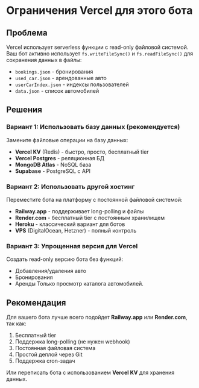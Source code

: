 # Ограничения Vercel для этого бота

## Проблема
Vercel использует serverless функции с read-only файловой системой. Ваш бот активно использует `fs.writeFileSync()` и `fs.readFileSync()` для сохранения данных в файлы:

- `bookings.json` - бронирования
- `used_car.json` - арендованные авто
- `userCarIndex.json` - индексы пользователей
- `data.json` - список автомобилей

## Решения

### Вариант 1: Использовать базу данных (рекомендуется)
Замените файловые операции на базу данных:
- **Vercel KV** (Redis) - быстро, просто, бесплатный tier
- **Vercel Postgres** - реляционная БД
- **MongoDB Atlas** - NoSQL база
- **Supabase** - PostgreSQL с API

### Вариант 2: Использовать другой хостинг
Переместите бота на платформу с постоянной файловой системой:
- **Railway.app** - поддерживает long-polling и файлы
- **Render.com** - бесплатный tier с постоянным хранилищем
- **Heroku** - классический вариант для ботов
- **VPS** (DigitalOcean, Hetzner) - полный контроль

### Вариант 3: Упрощенная версия для Vercel
Создать read-only версию бота без функций:
- Добавления/удаления авто
- Бронирования
- Аренды
Только просмотр каталога автомобилей.

## Рекомендация
Для вашего бота лучше всего подойдет **Railway.app** или **Render.com**, так как:
1. Бесплатный tier
2. Поддержка long-polling (не нужен webhook)
3. Постоянная файловая система
4. Простой деплой через Git
5. Поддержка cron-задач

Или переписать бота с использованием **Vercel KV** для хранения данных.
